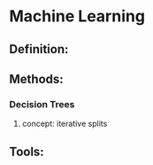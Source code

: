 # Machine Learning

## Definition:

## Methods:

### Decision Trees

1. concept: iterative splits

## Tools:
